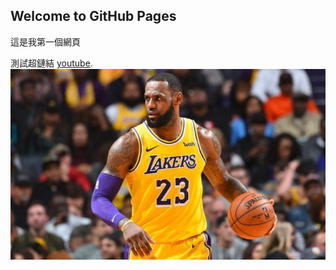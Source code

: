 ## Welcome to GitHub Pages

這是我第一個網頁

測試超鏈結 [youtube](https://www.youtube.com/).
![image](https://github.com/k122787597john/k122787597john.github.io/blob/master/Lebron-James-Lakers-660x400.jpg)
